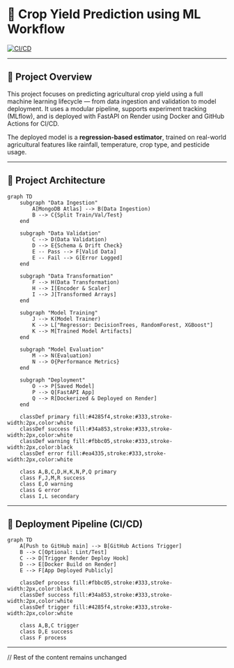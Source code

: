 # 🌾 Crop Yield Prediction using ML Workflow

[![CI/CD](https://github.com/Sumanthcs4/Crop-Yield-Prediction/actions/workflows/main.yaml/badge.svg)](https://github.com/Sumanthcs4/Crop-Yield-Prediction/actions/workflows/main.yaml)

---

## 📌 Project Overview

This project focuses on predicting agricultural crop yield using a full machine learning lifecycle — from data ingestion and validation to model deployment. It uses a modular pipeline, supports experiment tracking (MLflow), and is deployed with FastAPI on Render using Docker and GitHub Actions for CI/CD.

The deployed model is a **regression-based estimator**, trained on real-world agricultural features like rainfall, temperature, crop type, and pesticide usage.

---

## 📐 Project Architecture

```mermaid
graph TD
    subgraph "Data Ingestion"
        A[MongoDB Atlas] --> B(Data Ingestion)
        B --> C{Split Train/Val/Test}
    end

    subgraph "Data Validation"
        C --> D(Data Validation)
        D --> E{Schema & Drift Check}
        E -- Pass --> F[Valid Data]
        E -- Fail --> G[Error Logged]
    end

    subgraph "Data Transformation"
        F --> H(Data Transformation)
        H --> I[Encoder & Scaler]
        I --> J[Transformed Arrays]
    end

    subgraph "Model Training"
        J --> K(Model Trainer)
        K --> L["Regressor: DecisionTrees, RandomForest, XGBoost"]
        K --> M[Trained Model Artifacts]
    end

    subgraph "Model Evaluation"
        M --> N(Evaluation)
        N --> O{Performance Metrics}
    end

    subgraph "Deployment"
        O --> P[Saved Model]
        P --> Q[FastAPI App]
        Q --> R[Dockerized & Deployed on Render]
    end

    classDef primary fill:#4285f4,stroke:#333,stroke-width:2px,color:white
    classDef success fill:#34a853,stroke:#333,stroke-width:2px,color:white
    classDef warning fill:#fbbc05,stroke:#333,stroke-width:2px,color:black
    classDef error fill:#ea4335,stroke:#333,stroke-width:2px,color:white

    class A,B,C,D,H,K,N,P,Q primary
    class F,J,M,R success
    class E,O warning
    class G error
    class I,L secondary
```

---

## 🚀 Deployment Pipeline (CI/CD)

```mermaid
graph TD
    A[Push to GitHub main] --> B[GitHub Actions Trigger]
    B --> C[Optional: Lint/Test]
    C --> D[Trigger Render Deploy Hook]
    D --> E[Docker Build on Render]
    E --> F[App Deployed Publicly]

    classDef process fill:#fbbc05,stroke:#333,stroke-width:2px,color:black
    classDef success fill:#34a853,stroke:#333,stroke-width:2px,color:white
    classDef trigger fill:#4285f4,stroke:#333,stroke-width:2px,color:white

    class A,B,C trigger
    class D,E success
    class F process
```

---
// Rest of the content remains unchanged
